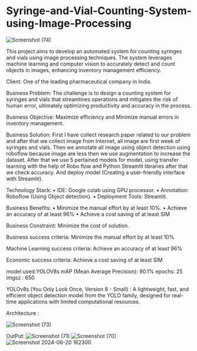 # Syringe-and-Vial-Counting-System-using-Image-Processing
![Screenshot (74)](https://github.com/Samruddhi-11/Syringe-and-Vial-Counting-System-using-Image-Processing/assets/114277670/eff27632-3f65-4d85-a8ff-1958332108a1)


This project aims to develop an automated system for counting syringes and vials using image processing techniques.
The system leverages machine learning and computer vision to accurately detect and count objects in images, 
enhancing inventory management efficiency.

Client: 
One of the leading pharmaceutical company in India.

Business Problem:
The challenge is to design a counting system for syringes and vials that streamlines operations and mitigates the risk of human error, ultimately optimizing productivity and accuracy in the process.

Business Objective:
Maximize efficiency and Minimize manual errors in inventory management.

Business Solution:
First I have collect research paper related to our problem and after that we collect image from Internet, all image are first week of syringes and vials. Then we annotate all image using object detection using roboflow because image are less then we use augmentation to increase the dataset. After that we use 5 pertained models for model, using transfer learning with the help of Robo flow and Python Streamlit libraries after that we check accuracy. And deploy model (Creating a user-friendly interface with Streamlit).   

Technology Stack: 
•	IDE: Google colab using GPU processor.
•	Annotation: Roboflow (Using Object detection).
•	Deployment Tools: Streamlit.

Business Benefits:
•	Minimize the manual effort by at least 10%.
•	Achieve an accuracy of at least 96%
•	Achieve a cost saving of at least SIM


Business Constraint:
Minimize the cost of solution.

Business success criteria:
Minimize the manual effort by at least 10%

Machine Learning success criteria: 
Achieve an accuracy of at least 96%

Economic success criteria:
Achieve a cost saving of at least SIM

model used:YOLOV8s
mAP (Mean Average Precision): 90.1%
epochs: 25
imgsz : 650

YOLOv8s (You Only Look Once, Version 8 - Small) :
A lightweight, fast, and efficient object detection model from the YOLO family, designed for real-time applications with limited computational resources.

Architecture : 

![Screenshot (73)](https://github.com/Samruddhi-11/Syringe-and-Vial-Counting-System-using-Image-Processing/assets/114277670/98f0360b-943c-401e-a170-2f9391795816)


OutPut:
![Screenshot (71)](https://github.com/Samruddhi-11/Syringe-and-Vial-Counting-System-using-Image-Processing/assets/114277670/92e4f76b-e02d-47cc-91f5-76e8af169fb4)
![Screenshot (70)](https://github.com/Samruddhi-11/Syringe-and-Vial-Counting-System-using-Image-Processing/assets/114277670/76ec1116-3d56-48ed-a7e4-6045db7e2d45)
![Screenshot 2024-06-20 162300](https://github.com/Samruddhi-11/Syringe-and-Vial-Counting-System-using-Image-Processing/assets/114277670/b150da93-3807-4356-bcfd-7923de2c96d8)

